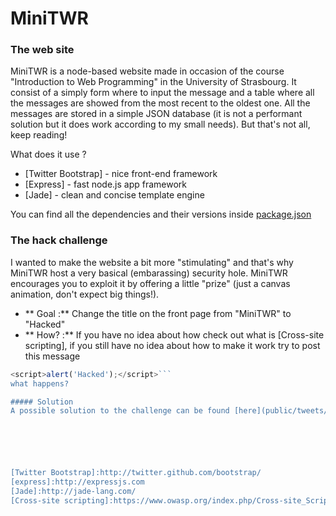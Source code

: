 # MiniTWR
### The web site
MiniTWR is a node-based website made in occasion of the course "Introduction to Web Programming" in the University of Strasbourg. It consist of a simply form where to input the message and a table where all the messages are showed from the most recent to the oldest one. All the messages are stored in a simple JSON database (it is not a performant solution but it does work according to my small needs). But that's not all, keep reading!

What does it use ? 

* [Twitter Bootstrap] - nice front-end framework
* [Express] - fast node.js app framework
* [Jade] - clean and concise template engine 

You can find all the dependencies and their versions inside [package.json](package.json)

### The hack challenge

I wanted to make the website a bit more "stimulating" and that's why MiniTWR host a very basical (embarassing) security hole. MiniTWR encourages you to exploit it by offering a little "prize" (just a canvas animation, don't expect big things!). 

- ** Goal :** Change the title on the front page from "MiniTWR" to "Hacked"
- ** How? :** If you have no idea about how check out what is [Cross-site scripting], if you still have no idea about how to make it work try to post this message 
```javascript
<script>alert('Hacked');</script>```
what happens? 

##### Solution
A possible solution to the challenge can be found [here](public/tweets/lazy_me.txt)






[Twitter Bootstrap]:http://twitter.github.com/bootstrap/
[express]:http://expressjs.com
[Jade]:http://jade-lang.com/
[Cross-site scripting]:https://www.owasp.org/index.php/Cross-site_Scripting_(XSS)



